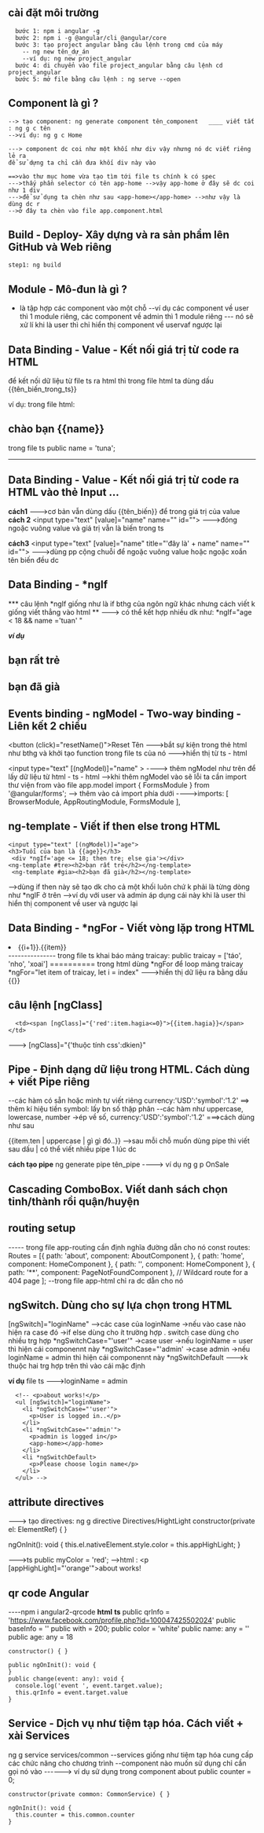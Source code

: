 ## cài đặt môi trường

      bước 1: npm i angular -g
      bước 2: npm i -g @angular/cli @angular/core
      bước 3: tạo project angular bằng câu lệnh trong cmd của máy
        -- ng new tên_dự_án
        --ví dụ: ng new project_angular
      bước 4: di chuyển vào file project_angular bằng câu lệnh cd project_angular
      bước 5: mở file bằng câu lệnh : ng serve --open

## Component là gì ?

    --> tạo component: ng generate component tên_component   ____ viết tắt : ng g c tên
    -->ví dụ: ng g c Home

    ---> component dc coi như một khối như div vậy nhưng nó dc viết riêng lẻ ra
    để sử dựng ta chỉ cần đưa khối div này vào

    ==>vào thư mục home vừa tạo tìm tới file ts chính k có spec
    --->thấy phần selector có tên app-home -->vậy app-home ở đây sẽ dc coi như 1 div
    --->để sử dụng ta chèn như sau <app-home></app-home> -->như vậy là dùng dc r
    -->ở đây ta chèn vào file app.component.html

## Build - Deploy- Xây dựng và ra sản phẩm lên GitHub và Web riêng

    step1: ng build

## Module - Mô-đun là gì ?

- là tập hợp các component vào một chỗ
  --ví dụ các component về user thì 1 module riêng, các component về admin thì 1 module riêng
  --- nó sẽ xử lí khi là user thì chỉ hiển thị component về uservaf ngược lại

## Data Binding - Value - Kết nối giá trị từ code ra HTML

để kết nối dữ liệu từ file ts ra html thì trong file html ta dùng dấu {{tên_biến_trong_ts}}

ví dụ: trong file html:

  <h2>chào bạn {{name}}</h2>

trong file ts
public name = 'tuna';

---

## Data Binding - Value - Kết nối giá trị từ code ra HTML vào thẻ Input ...

**cách1**
--->cơ bản vẫn dùng dấu {{tên_biến}} để trong giá trị của value
**cách 2**
<input type="text" [value]="name" name="" id="">
--->đóng ngoặc vuông value và giá trị vẫn là biến trong ts

**cách3**
<input type="text" [value]="name" title="'đây là' + name" name="" id="">
--->dùng pp cộng chuỗi để ngoặc vuông value hoặc ngoặc xoắn tên biến đều dc

## Data Binding - \*ngIf

*** câu lệnh *ngIf giống như là if bthg của ngôn ngữ khác nhưng cách viết k giống viết thẳng vào html **
---> có thể kết hợp nhiều dk như: \*ngIf="age < 18 && name ='tuan' "

**_ví dụ_**

<h2 *ngIf="age < 18">bạn rất trẻ</h2>
<h2 *ngIf="age > 18">bạn đã già</h2>

## Events binding - ngModel - Two-way binding - Liên kết 2 chiều

<button (click)="resetName()">Reset Tên</button>
--->bắt sự kiện trong thẻ html như bthg và khởi tạo function trong file ts của nó --->hiển thị từ ts - html

<input type="text" [(ngModel)]="name" >
----> thêm ngModel như trên để lấy dữ liệu từ html - ts - html
-->khi thêm ngModel vào sẽ lỗi ta cần import thư viện from vào file app.model
import { FormsModule } from '@angular/forms'; --> thêm vào cả import phía dưới
---->imports: [
BrowserModule,
AppRoutingModule,
FormsModule
],

## ng-template - Viết if then else trong HTML

    <input type="text" [(ngModel)]="age">
    <h3>Tuổi của bạn là {{age}}</h3>
     <div *ngIf='age <= 18; then tre; else gia'></div>
    <ng-template #tre><h2>bạn rất trẻ</h2></ng-template>
     <ng-template #gia><h2>bạn đã già</h2></ng-template>

-->dùng if then này sẽ tạo dk cho cả một khối luôn chứ k phải là từng dòng như \*ngIF ở trên
-->ví dụ với user và admin áp dụng cái này khi là user thì hiển thị component về user và ngược lại

## Data Binding - \*ngFor - Viết vòng lặp trong HTML

<div *ngFor="let item of traicay, let i = index">
    <li>{{i+1}}.{{item}}</li>
  </div>
---------------
trong file ts khai báo mảng traicay: public traicay = ['táo', 'nho', 'xoai']
==========
trong html dùng *ngFor để loop mảng traicay
*ngFor="let item of traicay, let i = index"
--->hiển thị dữ liệu ra bằng dấu {{}}

## câu lệnh [ngClass]

      <td><span [ngClass]="{'red':item.hagia<=0}">{{item.hagia}}</span></td>

---> [ngClass]="{'thuộc tính css':dkien}"

## Pipe - Định dạng dữ liệu trong HTML. Cách dùng + viết Pipe riêng

--các hàm có sẵn hoặc mình tự viết riêng
currency:'USD':'symbol':'1.2' ==> thêm kí hiệu tiền symbol: lấy bn số thập phân
--các hàm như uppercase, lowercase, number ->ép về số, currency:'USD':'symbol':'1.2'
===>cách dùng như sau
<td>{{item.ten | uppercase | gì gì đó..}}</td>
-->sau mỗi chỗ muốn dùng pipe thì viết sau dấu | có thể viết nhiều pipe 1 lúc dc

**cách tạo pipe**
ng generate pipe tên_pipe
----> ví dụ ng g p OnSale

## Cascading ComboBox. Viết danh sách chọn tỉnh/thành rồi quận/huyện

## routing setup

----- trong file app-routing cần định nghĩa đường dẫn cho nó
const routes: Routes = [{ path: 'about', component: AboutComponent },
{ path: 'home', component: HomeComponent },
{ path: '', component: HomeComponent },
{ path: '**', component: PageNotFoundComponent }, // Wildcard route for a 404 page
];
--trong file app-html chỉ ra dc dẫn cho nó
<!-- <h1>welcome to angular_12</h1>
      <nav>
        <ul>
          <li><a routerLink="/about" routerLinkActive="active" ariaCurrentWhenActive="page">About</a></li>
          <li><a routerLink="/home" routerLinkActive="active" ariaCurrentWhenActive="page">Home</a>
          </li>
        </ul>
      </nav>
      <router-outlet></router-outlet> -->

## ngSwitch. Dùng cho sự lựa chọn trong HTML

[ngSwitch]="loginName" -->các case của loginName ->nếu vào case nào hiện ra case đó ->if else dùng cho ít trường hợp . switch case dùng cho nhiều trg hợp
*ngSwitchCase="'user'" ->case user ->nếu loginName = user thì hiện cái componennt này
*ngSwitchCase="'admin' ->case admin ->nếu loginName = admin thì hiện cái componennt này
\*ngSwitchDefault --->k thuộc hai trg hợp trên thì vào cái mặc định

**ví dụ**
file ts --->loginName = admin

      <!-- <p>about works!</p>
      <ul [ngSwitch]="loginName">
        <li *ngSwitchCase="'user'">
          <p>User is logged in..</p>
        </li>
        <li *ngSwitchCase="'admin'">
          <p>admin is logged in</p>
          <app-home></app-home>
        </li>
        <li *ngSwitchDefault>
          <p>Please choose login name</p>
        </li>
      </ul> -->


## attribute directives

---> tạo directives: ng g directive Directives/HightLight
  constructor(private el: ElementRef) { }

  ngOnInit(): void {
    this.el.nativeElement.style.color = this.appHighLight;
  }

--->ts public myColor = 'red';
-->html : <p [appHighLight]="'orange'">about works!</p>


## qr code Angular
----npm i angular2-qrcode
**html**
    <!-- qr code
    <label for="">base url</label>
    <input type="text" (change)="change($event)">
    <br>
    <p>{{qrInfo}}</p>
    <qr-code [value]="qrInfo" [size]="with" [background]="color"></qr-code> -->
**ts**
    public qrInfo = 'https://www.facebook.com/profile.php?id=100047425502024'
    public baseInfo = ''
    public with = 200;
    public color = 'white'
    public name: any = ''
    public age: any = 18

    constructor() { }

    public ngOnInit(): void {
    }
    public change(event: any): void {
      console.log('event ', event.target.value);
      this.qrInfo = event.target.value
    }

## Service - Dịch vụ như tiệm tạp hóa. Cách viết + xài Services
ng g service services/common
--services giống như tiệm tạp hóa cung cấp các chức năng cho chương trình
--component nào muốn sử dụng chỉ cần gọi nó vào 
------> ví dụ sử dụng trong component about 
  public counter = 0;

    constructor(private common: CommonService) { }

    ngOnInit(): void {
      this.counter = this.common.counter
    }
    


